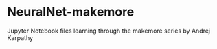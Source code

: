 # NeuralNet-makemore
Jupyter Notebook files learning through the makemore series by Andrej Karpathy
